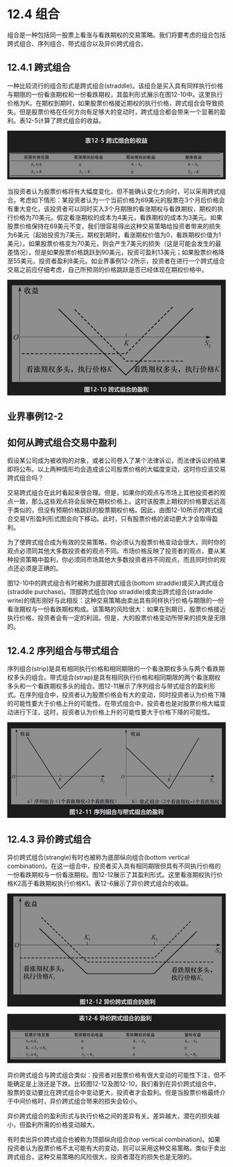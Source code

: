 # 12.4 组合

组合是一种包括同一股票上看涨与看跌期权的交易策略。我们将要考虑的组合包括跨式组合、序列组合、带式组合以及异价跨式组合。

## 12.4.1 跨式组合

一种比较流行的组合形式是跨式组合(straddle)。该组合是买入具有同样执行价格与期限的一份看涨期权和一份看跌期权，其盈利形式展示在图12-10中。这里执行价格为K。在期权到期时，如果股票价格接近期权的执行价格，跨式组合会导致损失。但是股票价格在任何方向有足够大的变动时，跨式组合都会带来一个显著的盈利。表12-5计算了跨式组合的收益。

![](images/2024-03-03-09-38-37.png)

当投资者认为股票价格将有大幅度变化，但不能确认变化方向时，可以采用跨式组合。考虑如下情形：某投资者认为一个当前价格为69美元的股票在3个月后价格会有重大变化，该投资者可以同时买入3个月期限的看涨期权与看跌期权，期权的执行价格为70美元。假定看涨期权的成本为4美元，看跌期权的成本为3美元。如果股票价格保持在69美元不变，我们很容易得出这种交易策略给投资者带来的损失为6美元（起始投资为7美元，期权到期时，看涨期权价值为0，看跌期权价值为1美元）。如果股票价格变为70美元，则会产生7美元的损失（这是可能会发生的最差情况）。但是如果股票价格跳跃到90美元，投资可盈利13美元；如果股票价格降至55美元，投资者盈利8美元。如业界事例12-2所示，投资者在进行一个跨式组合交易之前应仔细考虑，自己所预测的价格跳跃是否已经体现在期权价格中。

![](images/2024-03-03-09-39-04.png)

## 业界事例12-2

## 如何从跨式组合交易中盈利

假设某公司成为被收购的对象，或者公司卷入了某个法律诉讼，而法律诉讼的结果即将公布。以上两种情形均会造成该公司股票价格的大幅度变动，这时你应该交易跨式组合吗？

交易跨式组合在此时看起来很合理。但是，如果你的观点与市场上其他投资者的观点一致，那么这些观点将会反映在期权价格上。这时该股票上期权的价格要远远高于类似的，但没有预期价格跳跃的股票期权价格。因此，由图12-10所示的跨式组合交易V形盈利形式图会向下移动。此时，只有股票价格的波动更大才会取得盈利。

为了使跨式组合成为有效的交易策略，你必须认为股票价格变动会很大，同时你的观点必须同其他大多数投资者的观点不同。市场价格反映了投资者的观点，要从某种投资策略中盈利，你必须同市场其他大多数投资者持不同观点，而且同时你的观点还必须是正确的。

图12-10中的跨式组合有时被称为底部跨式组合(bottom straddle)或买入跨式组合(straddle purchase)。顶部跨式组合(top straddle)或卖出跨式组合(straddle write)的情形刚好与此相反：这种交易策略由卖出具有同样执行价格与期限的一份看涨期权与一份看跌期权构成。该策略的风险很大：如果在到期日，股票价格接近执行价格，投资者会有一定的利润。但是，大的股票价格变动所带来的损失是无限的。

## 12.4.2 序列组合与带式组合

序列组合(strip)是具有相同执行价格和相同期限的一个看涨期权多头与两个看跌期权多头的组合。带式组合(strap)是具有相同执行价格和相同期限的两个看涨期权多头和一个看跌期权多头的组合。图12-11展示了序列组合与带式组合的盈利形式。在序列组合中，投资者认为股票价格会有大的变动，同时投资者认为价格下降的可能性要大于价格上升的可能性。在带式组合中，投资者也是对股票价格大幅变动进行下注，这时，投资者认为价格上升的可能性要大于价格下降的可能性。

![](images/2024-03-03-09-40-25.png)

## 12.4.3 异价跨式组合

异价跨式组合(strangle)有时也被称为底部纵向组合(bottom vertical combination)。在这一组合中，投资者买入具有相同期限但具有不同执行价格的一份看跌期权与一份看涨期权。图12-12展示了其盈利形式。这里看涨期权执行价格K2高于看跌期权执行价格K1。表12-6展示了异价跨式组合的收益。

![](images/2024-03-03-09-41-01.png)

![](images/2024-03-03-09-41-18.png)

异价跨式组合与跨式组合类似：投资者对股票价格有很大变动的可能性下注，但不能确定是上涨还是下跌。比较图12-12及图12-10，我们看到在异价跨式组合中，股票的变动要比在跨式组合中变动更大，投资者才会盈利。但是当股票价格最终介于中间价格时，异价跨式组合带来的损失会较小。

异价跨式组合的盈利形式与执行价格之间的差异有关。差异越大，潜在的损失越小，但盈利所需的价格变动越大。

有时卖出异价跨式组合也被称为顶部纵向组合(top vertical combination)。如果投资者认为股票价格不太可能有大的变动，则可以采用这种交易策略。类似于卖出跨式组合，这种交易策略的风险很大，投资者潜在的损失也是无限的。

